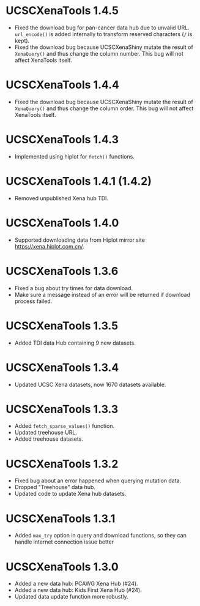 # UCSCXenaTools 1.4.5

- Fixed the download bug for pan-cancer data hub due to unvalid URL. `url_encode()`
is added internally to transform reserved characters (`/` is kept).
- Fixed the download bug because UCSCXenaShiny mutate the result of `XenaQuery()`
and thus change the column number. This bug will not affect XenaTools itself.

# UCSCXenaTools 1.4.4

- Fixed the download bug because UCSCXenaShiny mutate the result of `XenaQuery()`
and thus change the column order. This bug will not affect XenaTools itself.

# UCSCXenaTools 1.4.3

- Implemented using hiplot for `fetch()` functions.

# UCSCXenaTools 1.4.1 (1.4.2)

- Removed unpublished Xena hub TDI.

# UCSCXenaTools 1.4.0

- Supported downloading data from Hiplot mirror site <https://xena.hiplot.com.cn/>.

# UCSCXenaTools 1.3.6

- Fixed a bug about try times for data download. 
- Make sure a message instead of an error will be returned if download process failed.

# UCSCXenaTools 1.3.5

- Added TDI data Hub containing 9 new datasets.

# UCSCXenaTools 1.3.4

* Updated UCSC Xena datasets, now 1670 datasets available.

# UCSCXenaTools 1.3.3

* Added `fetch_sparse_values()` function.
* Updated treehouse URL.
* Added treehouse datasets.

# UCSCXenaTools 1.3.2

* Fixed bug about an error happened when querying mutation data.
* Dropped "Treehouse" data hub.
* Updated code to update Xena hub datasets.

# UCSCXenaTools 1.3.1

* Added `max_try` option in query and download functions, so they can handle internet connection issue better

# UCSCXenaTools 1.3.0

* Added a new data hub: PCAWG Xena Hub (#24). 
* Added a new data hub: Kids First Xena Hub (#24).
* Updated data update function more robustly.

